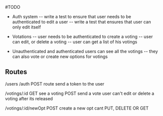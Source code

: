 #TODO

- Auth system
-- write a test to ensure that user needs to be authenticated to edit a user
-- write a test that ensures that user can only edit itself

- Votations
-- user needs to be authenticated to create a voting
-- user can edit, or delete a voting
-- user can get a list of his votings

- Unauthenticated and authenticated users can see all the votings
-- they can also vote or create new options for votings

## Routes
/users
/auth
POST route send a token to the user

/votings/:id
GET see a voting
POST send a vote 
user can't edit or delete a voting after its released

/votings/:id/newOpt	
POST create a new opt
cant PUT, DELETE OR GET

